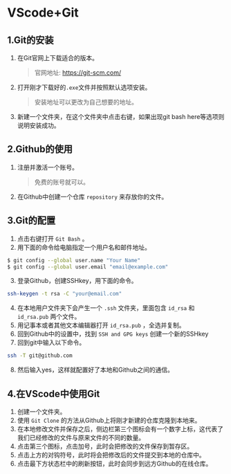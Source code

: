# VScode+Git
## 1.Git的安装
1. 在Git官网上下载适合的版本。
    >官网地址:  https://git-scm.com/
2. 打开刚才下载好的`.exe`文件并按照默认选项安装。
    >安装地址可以更改为自己想要的地址。
3. 新建一个文件夹，在这个文件夹中点击右键，如果出现git bash here等选项则说明安装成功。


## 2.Github的使用
1. 注册并激活一个账号。
    >免费的账号就可以。
2. 在Github中创建一个仓库 `repository` 来存放你的文件。


## 3.Git的配置
1. 点击右键打开 `Git Bash` 。
2. 用下面的命令给电脑指定一个用户名和邮件地址。
```bash
$ git config --global user.name "Your Name"
$ git config --global user.email "email@example.com" 
```
3. 登录Github，创建SSHkey，用下面的命令。
```bash
ssh-keygen -t rsa -C "your@email.com"
```
4. 在本地用户文件夹下会产生一个 `.ssh` 文件夹，里面包含 `id_rsa` 和 `id_rsa.pub` 两个文件。
5. 用记事本或者其他文本编辑器打开 `id_rsa.pub` ，全选并复制。
6. 回到Github中的设置中，找到 `SSH and GPG keys` 创建一个新的SSHkey
7. 回到git中输入以下命令。
```bash
ssh -T git@github.com
```
8. 然后输入yes，这样就配置好了本地和Github之间的通信。
## 4.在VScode中使用Git
1. 创建一个文件夹。
2. 使用 `Git Clone` 的方法从Github上将刚才新建的仓库克隆到本地来。
3. 在本地修改文件并保存之后，侧边栏第三个图标会有一个数字上标，这代表了我们已经修改的文件与原来文件的不同的数量。
4. 点击第三个图标，点击加号，此时会把修改的文件保存到暂存区。
5. 点击上方的对钩符号，此时将会把修改后的文件提交到本地的仓库中。
6. 点击最下方状态栏中的刷新按钮，此时会同步到远方Github的在线仓库。